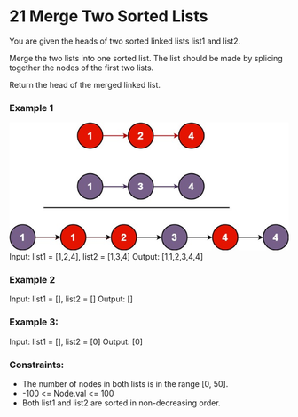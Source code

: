 # 21 Merge Two Sorted Lists

You are given the heads of two sorted linked lists list1 and list2.

Merge the two lists into one sorted list. The list should be made by splicing together the nodes of the first two lists.

Return the head of the merged linked list.

### Example 1
![](images/merge_ex1.jpg)
Input: list1 = [1,2,4], list2 = [1,3,4]
Output: [1,1,2,3,4,4]

### Example 2
Input: list1 = [], list2 = []
Output: []

### Example 3:
Input: list1 = [], list2 = [0]
Output: [0]
 
### Constraints:
- The number of nodes in both lists is in the range [0, 50].
- -100 <= Node.val <= 100
- Both list1 and list2 are sorted in non-decreasing order.
